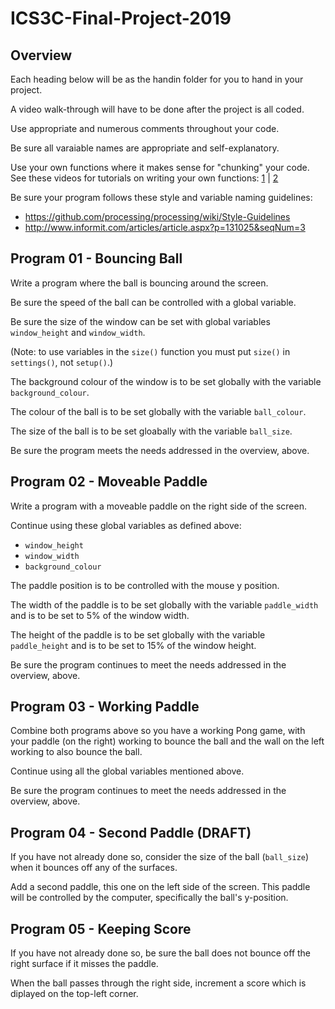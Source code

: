 # ICS3C-Final-Project-2019

## Overview

Each heading below will be as the handin folder for you to hand in your project.

A video walk-through will have to be done after the project is all coded.

Use appropriate and numerous comments throughout your code.

Be sure all varaiable names are appropriate and self-explanatory.

Use your own functions where it makes sense for "chunking" your code. See these videos for tutorials on writing your own functions: [1](https://www.youtube.com/watch?v=zBo2D3Myo6Q) | [2](https://www.youtube.com/watch?v=j_XyeWg_3EE)

Be sure your program follows these style and variable naming guidelines:

+ <https://github.com/processing/processing/wiki/Style-Guidelines>
+ <http://www.informit.com/articles/article.aspx?p=131025&seqNum=3>

## Program 01 - Bouncing Ball

Write a program where the ball is bouncing around the screen.

Be sure the speed of the ball can be controlled with a global variable.

Be sure the size of the window can be set with global variables `window_height` and `window_width`. 

(Note: to use variables in the `size()` function you must put `size()` in `settings()`, not `setup()`.)

The background colour of the window is to be set globally with the variable `background_colour`.

The colour of the ball is to be set globally with the variable `ball_colour`.

The size of the ball is to be set gloabally with the variable `ball_size`.

Be sure the program meets the needs addressed in the overview, above.

## Program 02 - Moveable Paddle

Write a program with a moveable paddle on the right side of the screen.

Continue using these global variables as defined above:

+ `window_height`
+ `window_width`
+ `background_colour`

The paddle position is to be controlled with the mouse y position.

The width of the paddle is to be set globally with the variable `paddle_width` and is to be set to 5% of the window width.

The height of the paddle is to be set globally with the variable `paddle_height` and is to be set to 15% of the window height.

Be sure the program continues to meet the needs addressed in the overview, above.

## Program 03 - Working Paddle

Combine both programs above so you have a working Pong game, with your paddle (on the right) working to bounce the ball and the wall on the left working to also bounce the ball.

Continue using all the global variables mentioned above.

Be sure the program continues to meet the needs addressed in the overview, above.

## Program 04 - Second Paddle (DRAFT)

If you have not already done so, consider the size of the ball (`ball_size`) when it bounces off any of the surfaces.

Add a second paddle, this one on the left side of the screen. This paddle will be controlled by the computer, specifically the ball's y-position.

## Program 05 - Keeping Score

If you have not already done so, be sure the ball does not bounce off the right surface if it misses the paddle.

When the ball passes through the right side, increment a score which is diplayed on the top-left corner.
